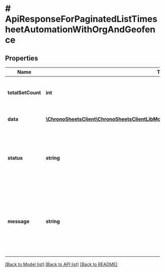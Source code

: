# # ApiResponseForPaginatedListTimesheetAutomationWithOrgAndGeofence

## Properties

Name | Type | Description | Notes
------------ | ------------- | ------------- | -------------
**totalSetCount** | **int** | The count of total records that are being paginated | [optional] 
**data** | [**\ChronoSheetsClient\ChronoSheetsClientLibModel\TimesheetAutomationWithOrgAndGeofence[]**](TimesheetAutomationWithOrgAndGeofence.md) | The main Data of the response | [optional] 
**status** | **string** | The API response status. Indicates if the request was successful, failed or was unauthorised. | [optional] 
**message** | **string** | A message to accompany the response status.  If the Status is failed, this message will hint why it failed and what you need to do. | [optional] 

[[Back to Model list]](../../README.md#documentation-for-models) [[Back to API list]](../../README.md#documentation-for-api-endpoints) [[Back to README]](../../README.md)


